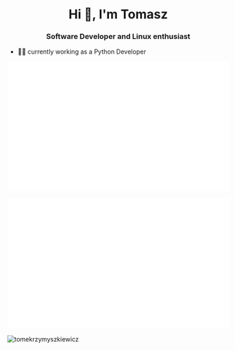 <h1 align="center">Hi 👋, I'm Tomasz</h1>
<h3 align="center">Software Developer and Linux enthusiast</h3>

- 🧑‍💻 currently working as a Python Developer


<p><img align="left" src="https://github.com/tomekrzymyszkiewicz/github-stats/blob/master/generated/languages.svg" alt="tomekrzymyszkiewicz" /></p>

<p>&nbsp;<img align="center" src="https://github.com/tomekrzymyszkiewicz/github-stats/blob/master/generated/overview.svg" alt="tomekrzymyszkiewicz" /></p>

<p><img align="center" src="https://github-readme-streak-stats.herokuapp.com/?user=tomekrzymyszkiewicz&" alt="tomekrzymyszkiewicz" /></p>

